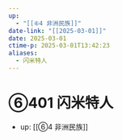 ```yaml
---
up:
  - "[[⑥4 非洲民族]]"
date-link: "[[2025-03-01]]"
date: 2025-03-01
ctime-p: 2025-03-01T13:42:23
aliases:
  - 闪米特人
---
```


# ⑥401 闪米特人

- up: [[⑥4 非洲民族]]
